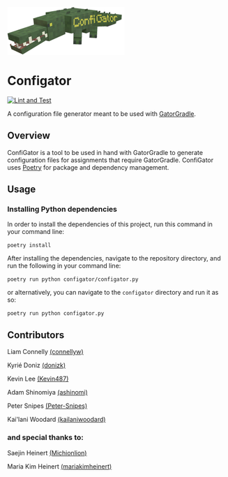 ![Mr.ConfiGator himself](img/icon.png)
# Configator

[![Lint and Test](https://github.com/cmpsc-481-s22-m1/ConfiGator/actions/workflows/main.yml/badge.svg?branch=release%2F0.1.0)](https://github.com/cmpsc-481-s22-m1/ConfiGator/actions/workflows/main.yml)

A configuration file generator meant to be used with [GatorGradle](https://github.com/GatorEducator/gatorgradle).

## Overview

ConfiGator is a tool to be used in hand with GatorGradle to generate configuration
files for assignments that require GatorGradle. ConfiGator uses
[Poetry](https://python-poetry.org/) for package and dependency management.

## Usage

### Installing Python dependencies

In order to install the dependencies of this project, run this command in your
command line:

```
poetry install
```

After installing the dependencies, navigate to the repository directory, and run the
following in your command line:

```
poetry run python configator/configator.py
```

or alternatively, you can navigate to the `configator` directory and run it as so:

```
poetry run python configator.py
```

## Contributors

Liam Connelly [(connellyw)](https://github.com/connellyw)

Kyrié Doniz [(donizk)](https://github.com/donizk)

Kevin Lee [(Kevin487)](https://github.com/Kevin487)

Adam Shinomiya [(ashinomi)](https://github.com/TheShiny1)

Peter Snipes [(Peter-Snipes)](https://github.com/Peter-Snipes)

Kai'lani Woodard [(kailaniwoodard)](https://github.com/kailaniwoodard)

### and special thanks to:

Saejin Heinert [(Michionlion)](https://github.com/Michionlion)

Maria Kim Heinert [(mariakimheinert)](https://github.com/mariakimheinert)
